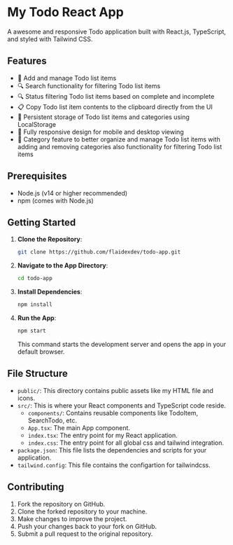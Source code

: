# My Todo React App

A awesome and responsive Todo application built with React.js, TypeScript, and styled with Tailwind CSS.

## Features

- 📝 Add and manage Todo list items
- 🔍 Search functionality for filtering Todo list items
- 🔍 Status filtering Todo list items based on complete and incomplete
- 📋 Copy Todo list item contents to the clipboard directly from the UI
- 💾 Persistent storage of Todo list items and categories using LocalStorage
- 📱 Fully responsive design for mobile and desktop viewing
- 📁 Category feature to better organize and manage Todo list items with adding and removing categories also functionality for filtering Todo list items

## Prerequisites

- Node.js (v14 or higher recommended)
- npm (comes with Node.js)

## Getting Started

1. **Clone the Repository**:
   ```bash
   git clone https://github.com/flaidexdev/todo-app.git
   ```

2. **Navigate to the App Directory**:
   ```bash
   cd todo-app
   ```

3. **Install Dependencies**:
   ```bash
   npm install
   ```

4. **Run the App**:
   ```bash
   npm start
   ```

   This command starts the development server and opens the app in your default browser.

## File Structure

- `public/`: This directory contains public assets like my HTML file and icons.
- `src/`: This is where your React components and TypeScript code reside.
  - `components/`: Contains reusable components like TodoItem, SearchTodo, etc.
  - `App.tsx`: The main App component.
  - `index.tsx`: The entry point for my React application.
  - `index.css`: The entry point for all global css and tailwind integration.
- `package.json`: This file lists the dependencies and scripts for your application.
- `tailwind.config`: This file contains the configartion for tailwindcss.

## Contributing

1. Fork the repository on GitHub.
2. Clone the forked repository to your machine.
3. Make changes to improve the project.
4. Push your changes back to your fork on GitHub.
5. Submit a pull request to the original repository.